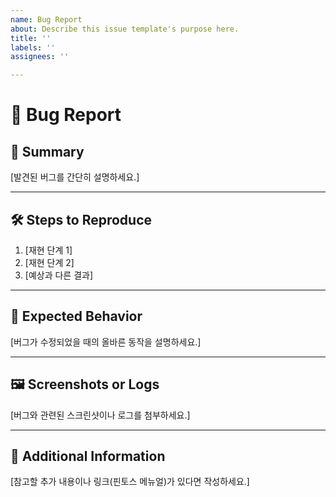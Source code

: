 ```yaml
---
name: Bug Report
about: Describe this issue template's purpose here.
title: ''
labels: ''
assignees: ''

---
```


# 🐞 Bug Report

## 📝 Summary
[발견된 버그를 간단히 설명하세요.]

---

## 🛠 Steps to Reproduce
1. [재현 단계 1]
2. [재현 단계 2]
3. [예상과 다른 결과]

---

## 🤔 Expected Behavior
[버그가 수정되었을 때의 올바른 동작을 설명하세요.]

---

## 🖼 Screenshots or Logs
[버그와 관련된 스크린샷이나 로그를 첨부하세요.]

---

## 🔗 Additional Information
[참고할 추가 내용이나 링크(핀토스 메뉴얼)가 있다면 작성하세요.]

